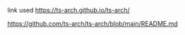 link used https://ts-arch.github.io/ts-arch/

https://github.com/ts-arch/ts-arch/blob/main/README.md
